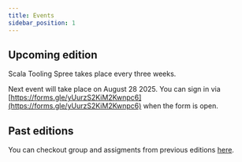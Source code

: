 ```yaml
---
title: Events
sidebar_position: 1
---
```


## Upcoming edition

Scala Tooling Spree takes place every three weeks.

Next event will take place on August 28 2025.
You can sign in via [https://forms.gle/yUurzS2KiM2Kwnpc6](https://forms.gle/yUurzS2KiM2Kwnpc6) when the form is open.

## Past editions

You can checkout group and assigments from previous editions [here](https://docs.google.com/spreadsheets/d/1XesIsijR1jKlt5K2cStz0D5yEw7cS30146_PjjVf0dk/edit?gid=0#gid=0).
